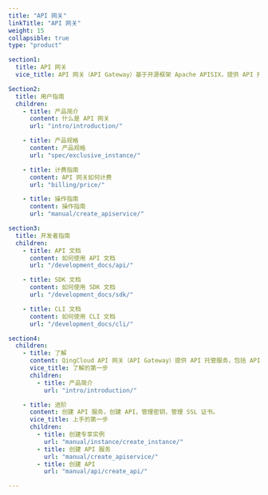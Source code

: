 ```yaml
---
title: "API 网关"
linkTitle: "API 网关"
weight: 15
collapsible: true
type: "product"

section1:
  title: API 网关
  vice_title: API 网关（API Gateway）基于开源框架 Apache APISIX，提供 API 托管服务，包括 API 的创建、维护、发布、运行、下线等完整生命周期管理，帮助您快速构建以 API 为核心的系统架构，将自身的数据、业务逻辑或功能安全可靠的开放出来。

Section2:
  title: 用户指南
  children: 
    - title: 产品简介
      content: 什么是 API 网关
      url: "intro/introduction/"

    - title: 产品规格
      content: 产品规格
      url: "spec/exclusive_instance/"

    - title: 计费指南
      content: API 网关如何计费
      url: "billing/price/"

    - title: 操作指南
      content: 操作指南
      url: "manual/create_apiservice/"

section3:
  title: 开发者指南
  children:
    - title: API 文档
      content: 如何使用 API 文档
      url: "/development_docs/api/"

    - title: SDK 文档
      content: 如何使用 SDK 文档
      url: "/development_docs/sdk/"

    - title: CLI 文档
      content: 如何使用 CLI 文档
      url: "/development_docs/cli/"

section4:
  children:
    - title: 了解
      content: QingCloud API 网关（API Gateway）提供 API 托管服务，包括 API 的创建、维护、发布、运行、下线等完整生命周期管理，帮助您快速构建以 API 为核心的系统架构，将自身的数据、业务逻辑或功能安全可靠的开放出来。
      vice_title: 了解的第一步
      children:
        - title: 产品简介
          url: "intro/introduction/"

    - title: 进阶
      content: 创建 API 服务，创建 API，管理密钥，管理 SSL 证书。
      vice_title: 上手的第一步
      children: 
        - title: 创建专享实例
          url: "manual/instance/create_instance/"
        - title: 创建 API 服务
          url: "manual/create_apiservice/"
        - title: 创建 API 
          url: "manual/api/create_api/"

---
```



<!-- type: "product" 这个参数表明这是一个产品index页面 -->
<!-- section1 为产品index页面 主标题 副标题 video  video_img为视频图片  -->
<!-- section2 为产品index页面 第一个大块的用户文档配置  -->
<!-- section3 为产品index页面 第二个大块的开发者文档配置  -->
<!-- section4 为产品index页面 第三个大块的学习路径配置  -->